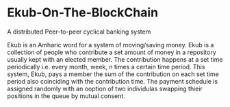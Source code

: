 # Ekub-On-The-BlockChain
A distributed Peer-to-peer cyclical banking system

 Ekub is an Amharic word for a system of moving/saving money. Ekub is a collection of people who contribute a set amount of money in a repository usually kept with an elected member. The contribution happens at a set time periodically i.e. every month, week, n times a certain time period. This system, Ekub, pays a member the sum of the contribution on each set time period also coinciding with the contribution time. The payment schedule is assigned randomly with an ooption of two individulas swapping thieir positions in the queue by mutual consent. 
